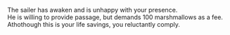 The sailer has awaken and is unhappy with your presence.  
He is willing to provide passage, but demands 100 marshmallows as a fee.  
Athothough this is your life savings, you reluctantly comply.
